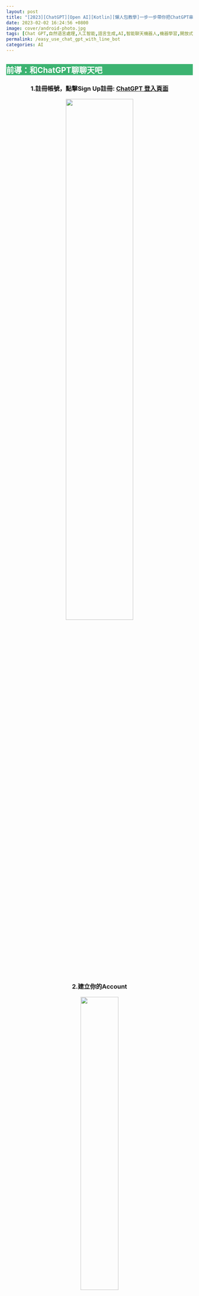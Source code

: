 ```yaml
---
layout: post
title: "[2023][ChatGPT][Open AI][Kotlin][懶人包教學]一步一步帶你把ChatGPT串進你的LineBot聊天室"
date: 2023-02-02 16:24:56 +0800
image: cover/android-photo.jpg
tags: [Chat GPT,自然语言處理,人工智能,語言生成,AI,智能聊天機器人,機器學習,開放式對話系統,智能語音助手,LineBot機器人,聊天機器人,自動化客服,聊天程式,智能對話,訊息自動回覆,人工智慧,智能客服,智能聊天,AI聊天機器人,虛擬客服,自動回應,聊天機器人開發,LineBot開發]
permalink: /easy_use_chat_gpt_with_line_bot
categories: AI
---
```


<h2 style="background-color:MediumSeaGreen; color:white;">前導：和ChatGPT聊聊天吧</h2>

<div align="center">
  <h3>1.註冊帳號，點擊Sign Up註冊:
    <a href="https://chat.openai.com/auth/login">ChatGPT 登入頁面</a>
  </h3>

  <img src="/images/linebot/line_bot_0000.png" width="60%"/><br><br>
  <h3>2.建立你的Account</h3>

  <img src="/images/linebot/line_bot_00000.png" width="45%"/><br><br>
  <h3>3.開始聊聊天，在下面對話框輸入你要問的問題</h3>

  <img src="/images/linebot/line_bot_009.png" width="70%"/><br><br>
  <h3>4.像是...2023年WBC經典賽冠軍預測</h3>

  <img src="/images/linebot/line_bot_010.png" width="70%"/><br><br>
  <h3>5.或是...怎麼用Kotlin寫一個預測的程式呢？</h3>
  <img src="/images/linebot/line_bot_011.png" width="70%"/>
  <img src="/images/linebot/line_bot_012.png" width="70%"/>
  <img src="/images/linebot/line_bot_013.png" width="70%"/>
  <p>&#11014;看起來chatGPT給了一段給身高預測體重的範例，看起來有模有樣</p>

</div>

<h5>這個那麼厲害的AI我們都知道能夠問他千奇百怪的問題，那要怎麼為你所用呢？我們接著看下去...</h5>


<h2 style="background-color:MediumSeaGreen; color:white;">試著串接ChatGPT API吧</h2>

<div align="center">
  <h3>1.註冊一個賬號並獲取API keys：
    <a href="https://platform.openai.com/account/api-keys">OpenAI 登入頁面</a>
  </h3>

  <img src="/images/linebot/line_bot_014.png" width="30%"/><br>
  <p>&#11014;點擊進入後右上角 頭像點進後會有如上圖樣式，點擊View API keys即可</p>
  <img src="/images/linebot/line_bot_015.png" width="60%"/><br><br>
  <p>&#11014;點擊Create new Security key，這個Key是你之後呼叫API使用要確認你身份的一把Key</p>

  <h3>2.接著你可以看官方api文件：
    <a href="https://platform.openai.com/docs/api-reference/models/list">OpenAI api文件</a>
  </h3>
  <p>看文件介紹怎麼串，再照文件上說明去串</p>

  <img src="/images/linebot/line_bot_017.png" width="45%"/><br><br>
  <p>不過若是對curl或api請求稍微有經驗了，可以直接找到官方提供的curl範例，去改成你熟悉的語言請求</p>
  <img src="/images/linebot/line_bot_016.png" width="45%"/><br><br>
  <pre style="text-align: left;">
  <code>
  curl https://api.openai.com/v1/completions \
  -H "Content-Type: application/json" \
  -H "Authorization: Bearer $YOUR_API_KEY" \
  -d '{"model": "text-davinci-003", "prompt": "Say this is a test", "temperature": 0, "max_tokens": 7}'
  </code>
  </pre>
    <p style="text-align:left;">
    &#11014; 快速介紹一下上面這段curl的含義<br>
    1. 我們要發送request的url是https://api.openai.com/v1/completions<br>
    2. 如果要拆成更細可以看成前段https://api.openai.com/ domain name<br>
    跟後段API接口 v1/completions<br>
    3. 中間-H的部分是Header<br>
    Content-Type: application/json主要用途為我們request body的格式要為json<br>
    Authorization: Bearer $YOUR_API_KEY 這個則是你要使用OpenAI提供的API你必需要輸入一個驗證API key<br>
    也就是我們前面產生的key<br>
    4. -d '{....}' 最後面-d是要傳給接口的json格式，{}框框內即要傳的json內容<br>
    5. 簡單json key解釋：<br>
    model ：為chatGPT的模型，官方有提供不同種的模型供串接者使用，<br>
    每個都有最大token，或是收費，甚至可靠性不一，可以自己根據文件來測試：
    <a href="https://platform.openai.com/docs/models/gpt-3">GPT-3 model文件</a><br><br>
    prompt：就是你要問的問題，跟前面你直接輸入到chatGPT網頁版的聊天室一樣，<br>
    只是現在變成你自己用程式去發請求<br>
    max_tokens： 則是你想要這次請求最多可以幾個tokens限制，<br>
    因為官方應該是用tokens數字來收費，<br>
    所以可能可以透過max_tokens來限制，<br>
    每次的請求，可能是讓有長期規劃使用該api的人可以控制流量吧?<br><br>
    （這邊的tokens只是官方用來計算流量計費的一種方式，並非常見用token來驗證的那種token）
    </p>

  <h3>3.至此，你已經取得串接OpenAI接口所需的東西了...</h3>
  <p>可以開始使用你熟悉的語言來開發API了</p>
  <p>串接 OpenAI API 的 Kotlin 程式</p>

  <script src="https://gist.github.com/KuanChunChen/4bcd72e0ba21a76eb545112113be7cfa.js"></script>

  <p style="text-align:left;">
  &#11014; 這邊我習慣把各種有可能會覆用的code拉出來寫，ChatGptAPI.kt、ChatGptCompletionRequest.kt、ChatGptCompletionResult.kt...等等<br>
  中間因為沒有要寫太大的專案，就懶得自己寫thread操作了<br>
  先用最簡單用的retrofit內建Callback<br>
  裡面已經幫忙處理UI Thread跟sub Thread的切換了
  </p>

  <script src="https://gist.github.com/KuanChunChen/04e812ff6d93a27e1ba8a91834b2f140.js"></script>
  <p style="text-align:left;">
  &#11014; 這邊主要是用Retrofit把串接接口分離出來
  </p>

  <script src="https://gist.github.com/KuanChunChen/a4b7da41bfe56c408b879fdc8ceac03b.js"></script>
  <p style="text-align:left;">
  &#11014; 這邊就是建立一個http連線的類</p>

  <h3>4.完成上面你就已經成功串接ChatGpt的API啦~</h3>
  <p>現在你只需要再在你呼叫ChatGpt API成功的地方<br>
  去呼叫LineBot聊天室的API就能把返回的消息傳到你實際在使用的Line聊天室內了</p>
</div>



<h2 style="background-color:MediumSeaGreen; color:white;">開始建立LineBot帳號</h2>

<h3>1.
申請Line Bot賬號：首先需要到Line Bot開發者中心申請一個Line Bot賬號，並創建一個新的Line Bot Channel。</h3>

點此連結去申請或直接用line帳號登入：[Line Business ID](https://account.line.biz/login?redirectUri=https%3A%2F%2Fdevelopers.line.biz%2Fconsole%2Fchannel%2F1656655880%2Fmessaging-api)

<div align="center">
  <img src="/images/linebot/line_bot_001.png" width="45%"/>
  <img src="/images/linebot/line_bot_002.png" width="45%"/>
</div><br>

<h3>
2.
配置Line Bot Channel：創建Line Bot Channel後，需要配置Channel基本信息、Webhook、消息API、Line Login等功能。</h3>

註冊完後，進入此畫面，點擊Create創建新的聊天室：<br>
<div align="center">
  <img src="/images/linebot/line_bot_003.png" width="50%"/>
  <img src="/images/linebot/line_bot_004.png" width="40%"/>
</div><br>

創建後，來到這個頁面，點擊Create a Messaging API Channel 來開通使用line bot的訊息API：<br>

<div align="center">
  <img src="/images/linebot/line_bot_005.png" width="100%"/>
</div><br>

依照下圖，輸入資料<br>

<div align="center">
  <img src="/images/linebot/line_bot_006.png" width="100%"/>
</div><br>
<div align="center">
  <img src="/images/linebot/line_bot_007.png" width="100%"/>
</div><br>

最後輸入完後<br>
記得在條約打勾後創建<br>

<div align="center">
  <img src="/images/linebot/line_bot_008.png" width="100%"/>
</div><br>

<h3>
3.
創建完後可以分別在Basic Setting 跟 Messaging API頁面看到你的Channel secret 與Channel access token
</h3>
這邊兩組key是呼叫linebot相關接口需要的key
<div align="center">
  <img src="/images/linebot/line_bot_018.png" width="100%"/><br><br>
  <img src="/images/linebot/line_bot_019.png" width="100%"/>
</div><br>

<h3>4.接著就是參考參考LineBot官方API文件，看看怎麼串:<a href="https://developers.line.biz/en/docs/messaging-api/sending-messages/#methods-of-sending-message">LineBot Messaging api文件</a></h3>
<div align="center">
  <img src="/images/linebot/line_bot_020.png" width="100%"/><br><br>
</div><br>

<h3>5.至此，你已經取得串接LineBot接口所需的東西了...</h3>
<p>可以開始使用你熟悉的語言來開發API了</p>
<p>串接 LineBot API 的 Kotlin 程式</p>
<script src="https://gist.github.com/KuanChunChen/a21b726e6cde1d2f171ca77b66b78abb.js"></script>
<p style="text-align:left;">
&#11014; 這裡跟前面ChatGPT串接的過程一樣，也是使用Retrofit來寫
</p>

<script src="https://gist.github.com/KuanChunChen/371d803d654c0050574da73df02d3f16.js"></script>
<p style="text-align:left;">
&#11014; 拉出來的Line Messaging接口
</p>

<h3>6.到這邊就簡單串完了..可以開始部署代碼到Server上了</h3>

可以用一些雲端Server或在自己本地IP架設Server把寫好的代碼放上去<br>
即可開始你的LineBot串接ChatGpt服務<br>
後面則是反覆測試你上線的功能是否有bug、後續維護都是可以注意的地方
剩下就自行去摸索吧，快來試試看！<br>

<h3 align="center">最終成果</h3>
<div align="center">
  <img src="/images/linebot/line_bot_021.png" width="40%"/><br><br>
</div><br>

<h2 style="background-color:MediumSeaGreen; color:white;">開發完成後怎麼部署到LineBot內呢？</h2>

<h3>1.前面都開發完成了，那你只需要把你的code開放接口跟部署到Server中提供Webhook URL給Lint Deverloper 後台就能行了</h3>

<p style="text-align:center;">
這裡就是回到前面去過的<a href="https://developers.line.biz/">Line Deverloper</a><br>
進到Messaging API這個頁面<br>
把你開放的接口輸入進來就行了
</p>
<div align="center">
  <img src="/images/linebot/line_bot_022.png" width="100%"/><br><br>
  <img src="/images/linebot/line_bot_025.png" width="100%"/><br><br>
</div>
<p style="text-align:center;">
&#11014;更新你的url到Line後台</p>


<img src="/images/linebot/line_bot_023.png" width="100%"/>
<p style="text-align:center;">
&#11014;輸入完後，可以確認你的Server是不是通的</p>
<img src="/images/linebot/line_bot_024.png" width="100%"/>
<p style="text-align:center;">
&#11014;點Verify後的結果顯示，若是錯誤則會反饋error code</p>

<h3>2.這邊我用Kotlin的Ktor來開發自己的後端，像是...</h3>
<img src="/images/linebot/line_bot_026.png" width="100%"/>
<p style="text-align:center;">
&#11014;開一個/line_callback接口</p>

<h3>3.我推薦一個免費用的線上Server：<a href="https://ngrok.com/">ngrok</a></h3>

<p style="text-align:center;">
因為這個使用門檻低，很適合新手<br>
只需要照著官網文件<br>
幾乎無痛就幫你把本地port轉換成一個對外的Url<br>
相當方便<br></p>

<div align="center">
  <img src="/images/linebot/line_bot_027.png" width="100%"/><br><br>
</div>
<p style="text-align:center;">
&#11014;登入後，看到ngrok的dashboard，這時只需要照上方步驟<br>
1.下載zip安裝<br>
2.在commend line (Linux/mac) / dos(windows) 中複製輸入上方指令<br>
3.最後選一個port轉成對外port即可
</p>

<h3 style="text-align:center;">
4.在用ngrok轉換port後，會看到以下畫面<br></h3>
<div align="center">
  <img src="/images/linebot/line_bot_028.png" width="100%"/><br><br>
  <img src="/images/linebot/line_bot_029.png" width="100%"/><br><br>
</div>

<h3 style="text-align:center;">
5.再次回到Line Developer後台，輸入url即可完全串好<br></h3>
<div align="center">
  <img src="/images/linebot/line_bot_030.png" width="100%"/><br><br>
</div>

